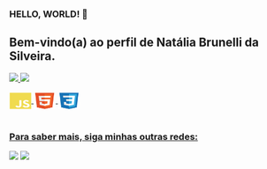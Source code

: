 ### HELLO, WORLD! 👋

## Bem-vindo(a) ao perfil de Natália Brunelli da Silveira.

 <div>
   <a href="https://github.com/nataliabrunelli">
   <img height="180em" src="https://github-readme-stats.vercel.app/api?username=nataliabrunelli&show_icons=true&theme=blue_navy&include_all_commits=true&count_private=true"/>
   <img height="180em" src="https://github-readme-stats.vercel.app/api/top-langs/?username=nataliabrunelli&layout=compact&langs_count=6&theme=blue_navy"/>
</div>
    
<div style="display: inline_block"><br>
  <img align="center" alt="Js" height="30" width="40" src="https://raw.githubusercontent.com/devicons/devicon/master/icons/javascript/javascript-plain.svg">
  <img align="center" alt="HTML" height="30" width="40" src="https://raw.githubusercontent.com/devicons/devicon/master/icons/html5/html5-original.svg">
  <img align="center" alt="CSS" height="30" width="40" src="https://raw.githubusercontent.com/devicons/devicon/master/icons/css3/css3-original.svg">
</div>
 
<br>
 
### Para saber mais, siga minhas outras redes:
 
<div> 
  <a href = "mailto:nanabrunelli@gmail.com"><img src="https://img.shields.io/badge/-Gmail-%23333?style=for-the-badge&logo=gmail&logoColor=white" target="_blank"></a>
  <a href="https://www.linkedin.com/in/nataliabrunelli" target="_blank"><img src="https://img.shields.io/badge/-LinkedIn-%230077B5?style=for-the-badge&logo=linkedin&logoColor=white" target="_blank"></a>
</div>

